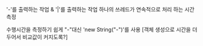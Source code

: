 '-'를 출력하는 작업 & '|'를 출력하는 작업 
하나의 쓰레드가 연속적으로 처리 하는 시간 측정

수행시간을 측정하기 쉽게 "-"대신 'new String("-")'를 사용 [객체 생성으로 시간을 더 두어서 비교값이 커지도록?]